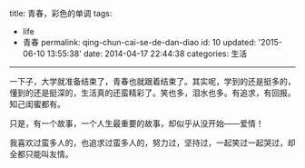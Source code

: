 title: 青春，彩色的单调
tags: 
  - life
  - 青春
permalink: qing-chun-cai-se-de-dan-diao
id: 10
updated: '2015-06-10 13:55:38'
date: 2014-04-17 22:44:38
categories: 生活
---

一下子，大学就准备结束了，青春也就跟着结束了。其实呢，学到的还是挺多的，懂到的还是挺深的，生活真的还蛮精彩了。笑也多，泪水也多。有追求，有回报。知己闺蜜都有。
<!--more-->

只是，有一个故事，一个人生最重要的故事，却似乎从没开始——爱情！

我喜欢过蛮多人的，也追求过蛮多人的，努力过，坚持过，一起笑过一起哭过，却全都只能叫友情。